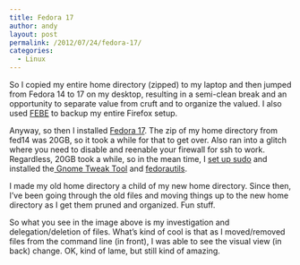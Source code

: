 ```yaml
---
title: Fedora 17
author: andy
layout: post
permalink: /2012/07/24/fedora-17/
categories:
  - Linux
---
```


So I copied my entire home directory (zipped) to my laptop and then jumped from Fedora 14 to 17 on my desktop, resulting in a semi-clean break and an opportunity to separate value from cruft and to organize the valued. I also used <a href="https://addons.mozilla.org/en-US/firefox/addon/febe/" target="_blank">FEBE</a> to backup my entire Firefox setup.

Anyway, so then I installed <a href="http://fedoraproject.org/get-fedora" target="_blank">Fedora 17</a>. The zip of my home directory from fed14 was 20GB, so it took a while for that to get over. Also ran into a glitch where you need to disable and reenable your firewall for ssh to work. Regardless, 20GB took a while, so in the mean time, I <a href="http://en.wikipedia.org/wiki/Sudo" target="_blank">set up sudo</a> and installed the<a href="https://live.gnome.org/GnomeTweakTool/" target="_blank"> Gnome Tweak Tool</a> and <a href="http://fedorautils.sourceforge.net/" target="_blank">fedorautils</a>.

I made my old home directory a child of my new home directory. Since then, I&#8217;ve been going through the old files and moving things up to the new home directory as I get them pruned and organized. Fun stuff.

So what you see in the image above is my investigation and delegation/deletion of files. What&#8217;s kind of cool is that as I moved/removed files from the command line (in front), I was able to see the visual view (in back) change. OK, kind of lame, but still kind of amazing.